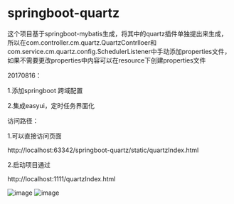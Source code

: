 # springboot-quartz
这个项目基于springboot-mybatis生成，将其中的quartz插件单独提出来生成，所以在com.controller.cm.quartz.QuartzContrlloer和
com.service.cm.quartz.config.SchedulerListener中手动添加properties文件，
如果不需要更改properties中内容可以在resource下创建properties文件

20170816：

1.添加springboot 跨域配置

2.集成easyui，定时任务界面化

访问路径：

1.可以直接访问页面

http://localhost:63342/springboot-quartz/static/quartzIndex.html

2.启动项目通过

http://localhost:1111/quartzIndex.html

![image](https://github.com/a736875071/springboot-quartz/blob/master/src/main/resources/static/list.png)
![image](https://github.com/a736875071/springboot-quartz/blob/master/src/main/resources/static/add.png)